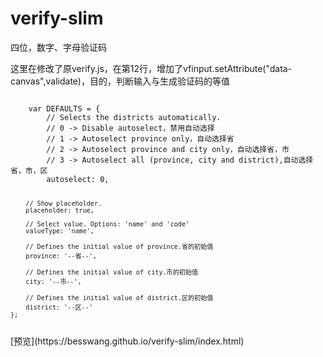 # verify-slim
四位，数字、字母验证码

这里在修改了原verify.js，在第12行，增加了vfinput.setAttribute("data-canvas",validate)，目的，判断输入与生成验证码的等值

<code>
    var DEFAULTS = {
        // Selects the districts automatically.
        // 0 -> Disable autoselect，禁用自动选择
        // 1 -> Autoselect province only，自动选择省
        // 2 -> Autoselect province and city only，自动选择省，市
        // 3 -> Autoselect all (province, city and district),自动选择省，市，区
        autoselect: 0,

        // Show placeholder.
        placeholder: true,

        // Select value. Options: 'name' and 'code'
        valueType: 'name',

        // Defines the initial value of province.省的初始值
        province: '--省--',

        // Defines the initial value of city.市的初始值
        city: '--市--',

        // Defines the initial value of district.区的初始值
        district: '--区--'
    };
</code>
[预览](https://besswang.github.io/verify-slim/index.html)
